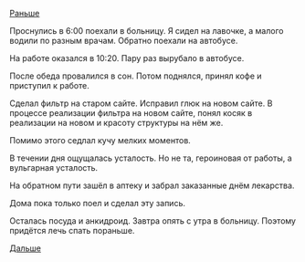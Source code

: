[Раньше](2019.01.30.md)

Проснулись в 6:00 поехали в больницу.
Я сидел на лавочке, а малого водили по разным врачам.
Обратно поехали на автобусе.

На работе оказался в 10:20. Пару раз вырубало в автобусе.

После обеда провалился в сон.
Потом поднялся, принял кофе и приступил к работе.

Сделал фильтр на старом сайте. Исправил глюк на новом сайте.
В процессе реализации фильтра на новом сайте, понял косяк в реализации на новом и красоту структуры на нём же.

Помимо этого седлал кучу мелких моментов.

В течении дня ощущалась усталость. Но не та, героиновая от работы, а вульгарная усталость.

На обратном пути зашёл в аптеку и забрал заказанные днём лекарства.

Дома пока только поел и сделал эту запись.

Осталась посуда и анкидроид.
Завтра опять с утра в больницу. Поэтому придётся лечь спать пораньше.

 [Дальше](2019.02.01.md)